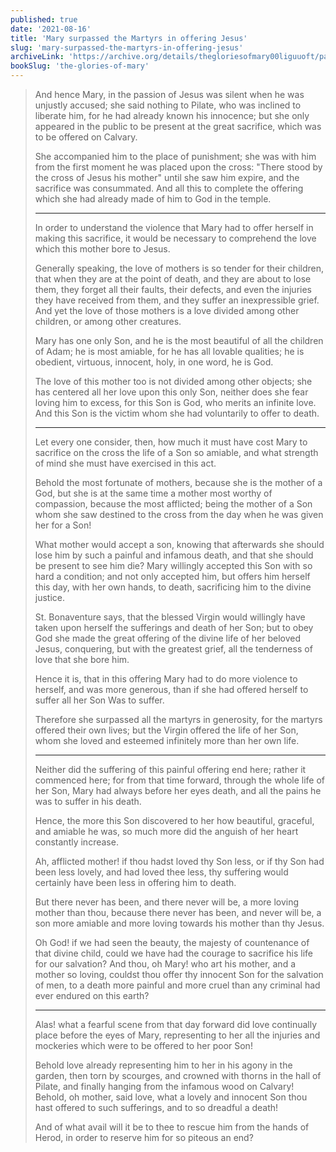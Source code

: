 ```yaml
---
published: true
date: '2021-08-16'
title: 'Mary surpassed the Martyrs in offering Jesus'
slug: 'mary-surpassed-the-martyrs-in-offering-jesus'
archiveLink: 'https://archive.org/details/thegloriesofmary00liguuoft/page/464?view=theater'
bookSlug: 'the-glories-of-mary'
---
```


> And hence Mary, in the passion of Jesus was silent when he was unjustly accused; she said nothing to Pilate, who was inclined to liberate him, for he had already known his innocence; but she only appeared in the public to be present at the great sacrifice, which was to be offered on Calvary.
>
> She accompanied him to the place of punishment; she was with him from the first moment he was placed upon the cross: "There stood by the cross of Jesus his mother" until she saw him expire, and the sacrifice was consummated. And all this to complete the offering which she had already made of him to God in the temple.
>
> ---
>
> In order to understand the violence that Mary had to offer herself in making this sacrifice, it would be necessary to comprehend the love which this mother bore to Jesus.
>
> Generally speaking, the love of mothers is so tender for their children, that when they are at the point of death, and they are about to lose them, they forget all their faults, their defects, and even the injuries they have received from them, and they suffer an inexpressible grief. And yet the love of those mothers is a love divided among other children, or among other creatures.
>
> Mary has one only Son, and he is the most beautiful of all the children of Adam; he is most amiable, for he has all lovable qualities; he is obedient, virtuous, innocent, holy, in one word, he is God.
>
> The love of this mother too is not divided among other objects; she has centered all her love upon this only Son, neither does she fear loving him to excess, for this Son is God, who merits an infinite love. And this Son is the victim whom she had voluntarily to offer to death.
>
> ---
>
> Let every one consider, then, how much it must have cost Mary to sacrifice on the cross the life of a Son so amiable, and what strength of mind she must have exercised in this act.
>
> Behold the most fortunate of mothers, because she is the mother of a God, but she is at the same time a mother most worthy of compassion, because the most afflicted; being the mother of a Son whom she saw destined to the cross from the day when he was given her for a Son!
>
> What mother would accept a son, knowing that afterwards she should lose him by such a painful and infamous death, and that she should be present to see him die? Mary willingly accepted this Son with so hard a condition; and not only accepted him, but offers him herself this day, with her own hands, to death, sacrificing him to the divine justice.
>
> St. Bonaventure says, that the blessed Virgin would willingly have taken upon herself the sufferings and death of her Son; but to obey God she made the great offering of the divine life of her beloved Jesus, conquering, but with the greatest grief, all the tenderness of love that she bore him.
>
> Hence it is, that in this offering Mary had to do more violence to herself, and was more generous, than if she had offered herself to suffer all her Son Was to suffer.
>
> Therefore she surpassed all the martyrs in generosity, for the martyrs offered their own lives; but the Virgin offered the life of her Son, whom she loved and esteemed infinitely more than her own life.
>
> ---
>
> Neither did the suffering of this painful offering end here; rather it commenced here; for from that time forward, through the whole life of her Son, Mary had always before her eyes death, and all the pains he was to suffer in his death.
>
> Hence, the more this Son discovered to her how beautiful, graceful, and amiable he was, so much more did the anguish of her heart constantly increase.
>
> Ah, afflicted mother! if thou hadst loved thy Son less, or if thy Son had been less lovely, and had loved thee less, thy suffering would certainly have been less in offering him to death.
>
> But there never has been, and there never will be, a more loving mother than thou, because there never has been, and never will be, a son more amiable and more loving towards his mother than thy Jesus.
>
> Oh God! if we had seen the beauty, the majesty of countenance of that divine child, could we have had the courage to sacrifice his life for our salvation? And thou, oh Mary! who art his mother, and a mother so loving, couldst thou offer thy innocent Son for the salvation of men, to a death more painful and more cruel than any criminal had ever endured on this earth?
>
> ---
>
> Alas! what a fearful scene from that day forward did love continually place before the eyes of Mary, representing to her all the injuries and mockeries which were to be offered to her poor Son!
>
> Behold love already representing him to her in his agony in the garden, then torn by scourges, and crowned with thorns in the hall of Pilate, and finally hanging from the infamous wood on Calvary! Behold, oh mother, said love, what a lovely and innocent Son thou hast offered to such sufferings, and to so dreadful a death!
>
> And of what avail will it be to thee to rescue him from the hands of Herod, in order to reserve him for so piteous an end?